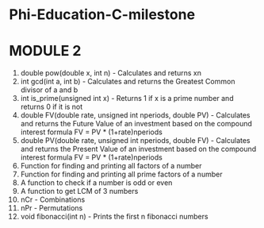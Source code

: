 # Phi-Education-C-milestone



# MODULE 2 
1. double pow(double x, int n) - Calculates and returns xn
2. int gcd(int a, int b) - Calculates and returns the Greatest Common divisor of a and b
3. int is_prime(unsigned int x) - Returns 1 if x is a prime number and returns 0 if it is not
4. double FV(double rate, unsigned int nperiods, double PV) - Calculates and returns the Future Value of an investment based on the compound interest formula FV = PV * (1+rate)nperiods
5. double PV(double rate, unsigned int nperiods, double FV) - Calculates and returns the Present Value of an investment based on the compound interest formula FV = PV * (1+rate)nperiods
6. Function for finding and printing all factors of a number
7. Function for finding and printing all prime factors of a number
8. A function to check if a number is odd or even
9. A function to get LCM of 3 numbers
10. nCr - Combinations
11. nPr - Permutations
12. void fibonacci(int n) - Prints the first n fibonacci numbers
